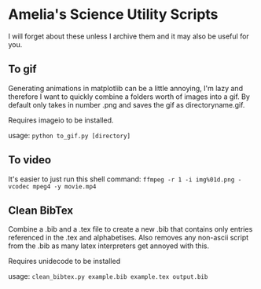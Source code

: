 # Amelia's Science Utility Scripts

I will forget about these unless I archive them and it may also be useful for you.


## To gif

Generating animations in matplotlib can be a little annoying, I'm lazy and therefore I want to quickly combine 
a folders worth of images into a gif. By default only takes in number .png and saves the gif as directoryname.gif.

Requires imageio to be installed.

usage: ```python to_gif.py [directory] ```

## To video
It's easier to just run this shell command:
```ffmpeg -r 1 -i img%01d.png -vcodec mpeg4 -y movie.mp4```

## Clean BibTex

Combine a .bib and a .tex file to create a new .bib that contains only entries referenced in the .tex
and alphabetises. Also removes any non-ascii script from the .bib as many latex interpreters get annoyed
with this.

Requires unidecode to be installed

usage:
```clean_bibtex.py example.bib example.tex output.bib```

